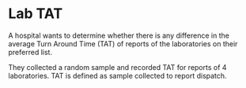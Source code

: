 # Lab TAT

A hospital wants to determine whether there is any difference in the average Turn Around Time (TAT) of reports of the laboratories on their preferred list.

They collected a random sample and recorded TAT for reports of 4 laboratories. TAT is defined as sample collected to report dispatch.
